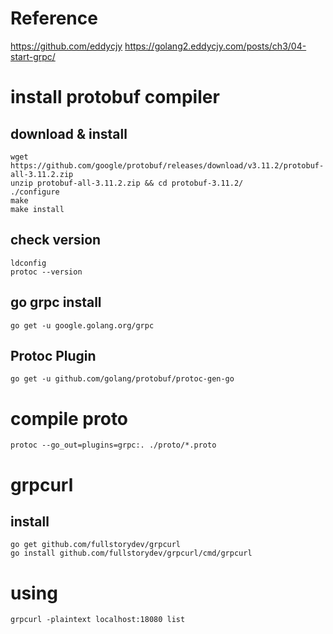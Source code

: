 # Reference

https://github.com/eddycjy
https://golang2.eddycjy.com/posts/ch3/04-start-grpc/


# install protobuf compiler


## download & install

```
wget https://github.com/google/protobuf/releases/download/v3.11.2/protobuf-all-3.11.2.zip
unzip protobuf-all-3.11.2.zip && cd protobuf-3.11.2/
./configure
make
make install
```
## check version

```
ldconfig
protoc --version
```

## go grpc install

```
go get -u google.golang.org/grpc
```

## Protoc Plugin

```
go get -u github.com/golang/protobuf/protoc-gen-go
```

# compile proto

```
protoc --go_out=plugins=grpc:. ./proto/*.proto
```


# grpcurl

## install
```
go get github.com/fullstorydev/grpcurl
go install github.com/fullstorydev/grpcurl/cmd/grpcurl
```
# using
```
grpcurl -plaintext localhost:18080 list
```
